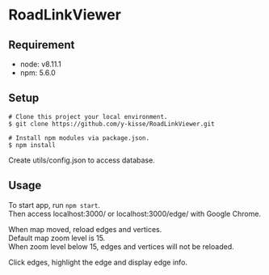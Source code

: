 # RoadLinkViewer

## Requirement

- node: v8.11.1
- npm: 5.6.0

## Setup

```
# Clone this project your local environment.
$ git clone https://github.com/y-kisse/RoadLinkViewer.git

# Install npm modules via package.json.
$ npm install
```

Create utils/config.json to access database.

## Usage

To start app, run `npm start`.  
Then access localhost:3000/ or localhost:3000/edge/ with Google Chrome.  

When map moved, reload edges and vertices.  
Default map zoom level is 15.  
When zoom level below 15, edges and vertices will not be reloaded.  

Click edges, highlight the edge and display edge info.